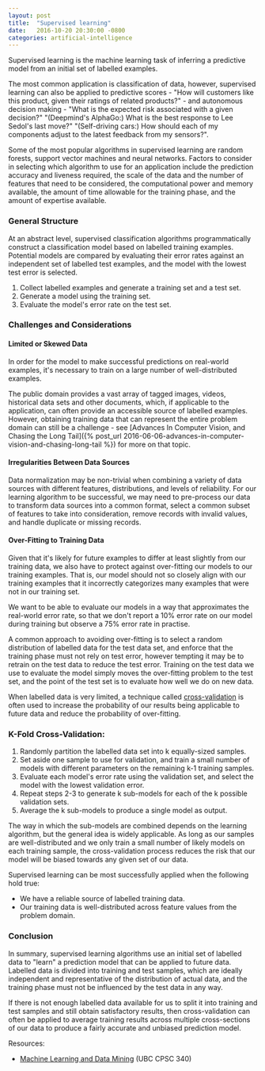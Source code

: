 ```yaml
---
layout: post
title:  "Supervised learning"
date:   2016-10-20 20:30:00 -0800
categories: artificial-intelligence
---
```

Supervised learning is the machine learning task of inferring a predictive model from an initial set of labelled examples.

The most common application is classification of data, however, supervised learning can also be applied to predictive scores - "How will customers like this product, given their ratings of related products?" - and autonomous decision making - "What is the expected risk associated with a given decision?" "(Deepmind's AlphaGo:) What is the best response to Lee Sedol's last move?" "(Self-driving cars:) How should each of my components adjust to the latest feedback from my sensors?".

Some of the most popular algorithms in supervised learning are random forests, support vector machines and neural networks. Factors to consider in selecting which algorithm to use for an application include the prediction accuracy and liveness required, the scale of the data and the number of features that need to be considered, the computational power and memory available, the amount of time allowable for the training phase, and the amount of expertise available.

### General Structure

At an abstract level, supervised classification algorithms programmatically construct a classification model based on labelled training examples. Potential models are compared by evaluating their error rates against an independent set of labelled test examples, and the model with the lowest test error is selected.

1. Collect labelled examples and generate a training set and a test set.
2. Generate a model using the training set.
3. Evaluate the model's error rate on the test set.

### Challenges and Considerations

#### Limited or Skewed Data
In order for the model to make successful predictions on real-world examples, it's necessary to train on a large number of well-distributed examples.

The public domain provides a vast array of tagged images, videos, historical data sets and other documents, which, if applicable to the application, can often provide an accessible source of labelled examples. However, obtaining training data that can represent the entire problem domain can still be a challenge - see [Advances In Computer Vision, and Chasing the Long Tail]({% post_url 2016-06-06-advances-in-computer-vision-and-chasing-long-tail %}) for more on that topic.

#### Irregularities Between Data Sources
Data normalization may be non-trivial when combining a variety of data sources with different features, distributions, and levels of reliability. For our learning algorithm to be successful, we may need to pre-process our data to transform data sources into a common format, select a common subset of features to take into consideration, remove records with invalid values, and handle duplicate or missing records.

#### Over-Fitting to Training Data
Given that it's likely for future examples to differ at least slightly from our training data, we also have to protect against over-fitting our models to our training examples. That is, our model should not so closely align with our training examples that it incorrectly categorizes many examples that were not in our training set.

We want to be able to evaluate our models in a way that approximates the real-world error rate, so that we don't report a 10% error rate on our model during training but observe a 75% error rate in practise.

A common approach to avoiding over-fitting is to select a random distribution of labelled data for the test data set, and enforce that the training phase must not rely on test error, however tempting it may be to retrain on the test data to reduce the test error. Training on the test data we use to evaluate the model simply moves the over-fitting problem to the test set, and the point of the test set is to evaluate how well we do on new data.

When labelled data is very limited, a technique called [cross-validation](https://en.wikipedia.org/wiki/Cross-validation_%28statistics%29) is often used to increase the probability of our results being applicable to future data and reduce the probability of over-fitting.

### K-Fold Cross-Validation:

1. Randomly partition the labelled data set into k equally-sized samples.
2. Set aside one sample to use for validation, and train a small number of models with different parameters on the remaining k-1 training samples.
3. Evaluate each model's error rate using the validation set, and select the model with the lowest validation error.
4. Repeat steps 2-3 to generate k sub-models for each of the k possible validation sets.
5. Average the k sub-models to produce a single model as output.

The way in which the sub-models are combined depends on the learning algorithm, but the general idea is widely applicable. As long as our samples are well-distributed and we only train a small number of likely models on each training sample, the cross-validation process reduces the risk that our model will be biased towards any given set of our data.

Supervised learning can be most successfully applied when the following hold true:

* We have a reliable source of labelled training data.
* Our training data is well-distributed across feature values from the problem domain.

### Conclusion

In summary, supervised learning algorithms use an initial set of labelled data to "learn" a prediction model that can be applied to future data. Labelled data is divided into training and test samples, which are ideally independent and representative of the distribution of actual data, and the training phase must not be influenced by the test data in any way.

If there is not enough labelled data available for us to split it into training and test samples and still obtain satisfactory results, then cross-validation can often be applied to average training results across multiple cross-sections of our data to produce a fairly accurate and unbiased prediction model.

Resources:

* [Machine Learning and Data Mining](http://www.cs.ubc.ca/~schmidtm/Courses/340-F16/) (UBC CPSC 340)

